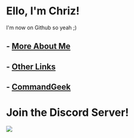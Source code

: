 # Ello, I'm Chriz!
I'm now on Github so yeah ;)

## - [More About Me](dsc.bio/chriz)
## - [Other Links](beacons.ai/Chrizxzftw)
## - [CommandGeek](commandgeek.com)

# Join the Discord Server!

<a href="dsc.gg/chriz" title="Discord server invite" alt="Discord server invite">
			<img src="https://discord.com/api/guilds/792898425376079913/embed.png?style=banner3"/>

<!---
Chrizxz/Chrizxz is a ✨ special ✨ repository because its `README.md` (this file) appears on your GitHub profile.
You can click the Preview link to take a look at your changes.
--->

